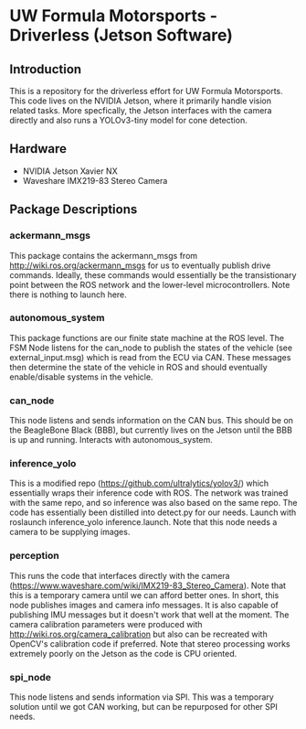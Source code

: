 # UW Formula Motorsports - Driverless (Jetson Software)

## Introduction
This is a repository for the driverless effort for UW Formula Motorsports. This code lives on the NVIDIA Jetson, where it primarily handle vision related tasks. More specfically, the Jetson interfaces with the camera directly and also runs a YOLOv3-tiny model for cone detection.

## Hardware
* NVIDIA Jetson Xavier NX 
* Waveshare IMX219-83 Stereo Camera

## Package Descriptions
### ackermann_msgs
This package contains the ackermann_msgs from http://wiki.ros.org/ackermann_msgs for us to eventually publish drive commands. Ideally, these commands would essentially be the transistionary point between the ROS network and the lower-level microcontrollers. Note there is nothing to launch here.

### autonomous_system
This package functions are our finite state machine at the ROS level. The FSM Node listens for the can_node to publish the states of the vehicle (see external_input.msg) which is read from the ECU via CAN. These messages then determine the state of the vehicle in ROS and should eventually enable/disable systems in the vehicle. 

### can_node
This node listens and sends information on the CAN bus. This should be on the BeagleBone Black (BBB), but currently lives on the Jetson until the BBB is up and running. Interacts with autonomous_system.

### inference_yolo
This is a modified repo (https://github.com/ultralytics/yolov3/) which essentially wraps their inference code with ROS. The network was trained with the same repo, and so inference was also based on the same repo. The code has essentially been distilled into detect.py for our needs. Launch with roslaunch inference_yolo inference.launch. Note that this node needs a camera to be supplying images.

### perception
This runs the code that interfaces directly with the camera (https://www.waveshare.com/wiki/IMX219-83_Stereo_Camera). Note that this is a temporary camera until we can afford better ones. In short, this node publishes images and camera info messages. It is also capable of publishing IMU messages but it doesn't work that well at the moment. The camera calibration parameters were produced with http://wiki.ros.org/camera_calibration but also can be recreated with OpenCV's calibration code if preferred. Note that stereo processing works extremely poorly on the Jetson as the code is CPU oriented.

### spi_node
This node listens and sends information via SPI. This was a temporary solution until we got CAN working, but can be repurposed for other SPI needs. 
